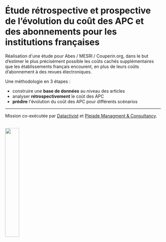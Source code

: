 # Étude rétrospective et prospective de l’évolution du coût des APC et des abonnements pour les institutions françaises

Réalisation d'une étude pour Abes / MESRI / Couperin.org, dans le but d’estimer le plus précisément possible les coûts cachés supplémentaires que les établissements français encourent, en plus de leurs coûts d’abonnement à des revues électroniques.

Une méthodologie en 3 étapes : 

- construire une **base de données** au niveau des articles
- analyser **rétrospectivement** le coût des APC
- **prédire** l'évolution du coût des APC pour différents scénarios

------------
Mission co-exécutée par [Datactivist](https://datactivist.coop/fr/) et [Pleiade Managment & Consultancy](https://pleiade.nl/fr/).

<br>

<img src="https://nextcloud.datactivist.coop/s/kdB4nBMeMPATib2/preview" width="30%">
